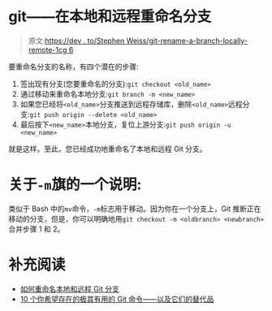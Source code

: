 # git——在本地和远程重命名分支

> 原文:[https://dev . to/Stephen Weiss/git-rename-a-branch-locally-remote-1cg 6](https://dev.to/stephencweiss/git-renaming-a-branch-locally-remote-1cg6)

要重命名分支的名称，有四个潜在的步骤:

1.  签出现有分支(您要重命名的分支):`git checkout <old_name>`
2.  通过移动来重命名本地分支:`git branch -m <new_name>`
3.  如果您已经将`<old_name>`分支推送到远程存储库，删除`<old_name>`远程分支:`git push origin --delete <old_name>`
4.  最后按下`<new_name>`本地分支，复位上游分支:`git push origin -u <new_name>`

就是这样。至此，您已经成功地重命名了本地和远程 Git 分支。

# [](#a-note-about-the-raw-m-endraw-flag)关于`-m`旗的一个说明:

类似于 Bash 中的`mv`命令，`-m`标志用于移动。因为你在一个分支上，Git 推断正在移动的分支，但是，你可以明确地用`git checkout -m <oldbranch> <newbranch>`合并步骤 1 和 2。

# [](#additional-reading)补充阅读

*   [如何重命名本地和远程 Git 分支](https://linuxize.com/post/how-to-rename-local-and-remote-git-branch/)
*   [10 个你希望存在的极其有用的 Git 命令——以及它们的替代品](https://dev.to/datreeio/10-insanely-useful-git-commands-you-wish-existed-and-their-alternatives-8e6)